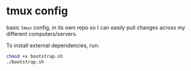 # tmux config

basic `tmux` config, in its own repo so I can easily pull changes across my different computers/servers.

To install external dependencies, run:

```bash
chmod +x bootstrap.sh
./bootstrap.sh
```
